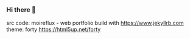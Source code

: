 ### Hi there 👋

src code: moireflux - web portfolio
build with https://www.jekyllrb.com
theme: forty https://html5up.net/forty
